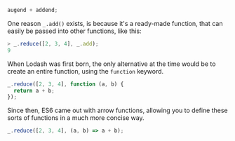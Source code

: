```javascript
augend + addend;
```

One reason `_.add()` exists, is because it's a ready-made function, that can easily be passed into other functions, like this:

```javascript
> _.reduce([2, 3, 4], _.add);
9
```

When Lodash was first born, the only alternative at the time would be to create an entire function, using the `function` keyword.

```javascript
_.reduce([2, 3, 4], function (a, b) {
  return a + b;
});
```

Since then, ES6 came out with arrow functions, allowing you to define these sorts of functions in a much more concise way.

```javascript
_.reduce([2, 3, 4], (a, b) => a + b);
```
